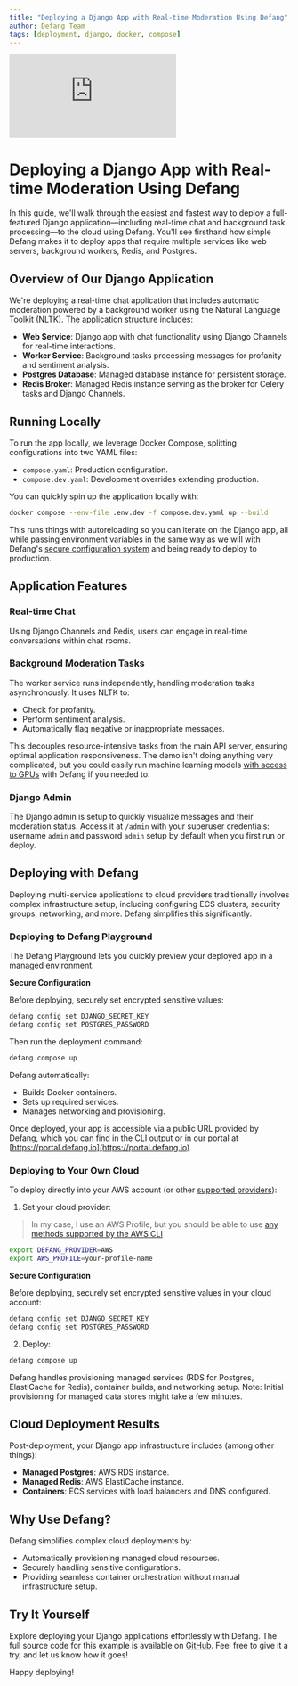 ```yaml
---
title: "Deploying a Django App with Real-time Moderation Using Defang"
author: Defang Team
tags: [deployment, django, docker, compose]
---
```


<iframe style={{
  width: "100%",
  aspectRatio: 16/9,
}} src="https://www.youtube.com/embed/edWas0ZIeHI?si=SHD8QYcGLLeuPQ6l" title="YouTube video player" frameborder="0" allow="accelerometer; autoplay; clipboard-write; encrypted-media; gyroscope; picture-in-picture; web-share" referrerpolicy="strict-origin-when-cross-origin" allowfullscreen></iframe>

# Deploying a Django App with Real-time Moderation Using Defang

In this guide, we'll walk through the easiest and fastest way to deploy a full-featured Django application—including real-time chat and background task processing—to the cloud using Defang. You'll see firsthand how simple Defang makes it to deploy apps that require multiple services like web servers, background workers, Redis, and Postgres.

## Overview of Our Django Application

We're deploying a real-time chat application that includes automatic moderation powered by a background worker using the Natural Language Toolkit (NLTK). The application structure includes:

- **Web Service**: Django app with chat functionality using Django Channels for real-time interactions.
- **Worker Service**: Background tasks processing messages for profanity and sentiment analysis.
- **Postgres Database**: Managed database instance for persistent storage.
- **Redis Broker**: Managed Redis instance serving as the broker for Celery tasks and Django Channels.

## Running Locally

To run the app locally, we leverage Docker Compose, splitting configurations into two YAML files:

- `compose.yaml`: Production configuration.
- `compose.dev.yaml`: Development overrides extending production.

You can quickly spin up the application locally with:

```bash
docker compose --env-file .env.dev -f compose.dev.yaml up --build
```

This runs things with autoreloading so you can iterate on the Django app, all while passing environment variables in the same way as we will with Defang's [secure configuration system](https://docs.defang.io/docs/concepts/configuration) and being ready to deploy to production.

## Application Features

### Real-time Chat
Using Django Channels and Redis, users can engage in real-time conversations within chat rooms.

### Background Moderation Tasks
The worker service runs independently, handling moderation tasks asynchronously. It uses NLTK to:
- Check for profanity.
- Perform sentiment analysis.
- Automatically flag negative or inappropriate messages.

This decouples resource-intensive tasks from the main API server, ensuring optimal application responsiveness. The demo isn't doing anything very complicated, but you could easily run machine learning models [with access to GPUs](https://docs.defang.io/docs/tutorials/deploy-with-gpu) with Defang if you needed to.

### Django Admin

The Django admin is setup to quickly visualize messages and their moderation status. Access it at `/admin` with your superuser credentials: username `admin` and password `admin` setup by default when you first run or deploy.


## Deploying with Defang

Deploying multi-service applications to cloud providers traditionally involves complex infrastructure setup, including configuring ECS clusters, security groups, networking, and more. Defang simplifies this significantly.

### Deploying to Defang Playground

The Defang Playground lets you quickly preview your deployed app in a managed environment.

**Secure Configuration**

Before deploying, securely set encrypted sensitive values:

```bash
defang config set DJANGO_SECRET_KEY
defang config set POSTGRES_PASSWORD
```

Then run the deployment command:

```bash
defang compose up
```

Defang automatically:
- Builds Docker containers.
- Sets up required services.
- Manages networking and provisioning.

Once deployed, your app is accessible via a public URL provided by Defang, which you can find in the CLI output or in our portal at [https://portal.defang.io](https://portal.defang.io)

### Deploying to Your Own Cloud

To deploy directly into your AWS account (or other [supported providers](https://docs.defang.io/docs/category/providers)):

1. Set your cloud provider:
> In my case, I use an AWS Profile, but you should be able to use [any methods supported by the AWS CLI](https://docs.aws.amazon.com/cli/latest/userguide/cli-chap-configure.html)

```bash
export DEFANG_PROVIDER=AWS
export AWS_PROFILE=your-profile-name
```

**Secure Configuration**

Before deploying, securely set encrypted sensitive values in your cloud account:

```bash
defang config set DJANGO_SECRET_KEY
defang config set POSTGRES_PASSWORD
```

2. Deploy:

```bash
defang compose up
```

Defang handles provisioning managed services (RDS for Postgres, ElastiCache for Redis), container builds, and networking setup. Note: Initial provisioning for managed data stores might take a few minutes.

## Cloud Deployment Results

Post-deployment, your Django app infrastructure includes (among other things):
- **Managed Postgres**: AWS RDS instance.
- **Managed Redis**: AWS ElastiCache instance.
- **Containers**: ECS services with load balancers and DNS configured.

## Why Use Defang?

Defang simplifies complex cloud deployments by:
- Automatically provisioning managed cloud resources.
- Securely handling sensitive configurations.
- Providing seamless container orchestration without manual infrastructure setup.

## Try It Yourself

Explore deploying your Django applications effortlessly with Defang. The full source code for this example is available on [GitHub](https://github.com/DefangLabs/django-chat-demo). Feel free to give it a try, and let us know how it goes!

Happy deploying!
